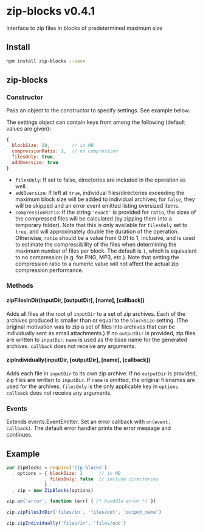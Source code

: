 # zip-blocks v0.4.1

Interface to zip files in blocks of predetermined maximum size


## Install

```bash
npm install zip-blocks --save
```


## zip-blocks

### Constructor

Pass an object to the constructor to specify settings. See example below.

The settings object can contain keys from among the following (default values are given):
```js
{
  blockSize: 20,        // in MB
  compressionRatio: 1,  // no compression
  filesOnly: true,
  addOversize: true
}
```

- `filesOnly`: If set to false, directories are included in the operation as well.
- `addOversize`: If left at `true`, individual files/directories exceeding the maximum block size will be added to individual archives; for `false`, they will be skipped and an error event emitted listing oversized items. 
- `compressionRatio`: If the string `'exact'` is provided for `ratio`, the sizes of the compressed files will be calculated (by zipping them into a temporary folder). Note that this is only available for `filesOnly` set to `true`, and will approximately double the duration of the operation. Otherwise, `ratio` should be a value from 0.01 to 1, inclusive, and is used to estimate the compressibility of the files when determining the maximum number of files per block. The default is `1`, which is equivalent to no compression (e.g. for PNG, MP3, etc.). Note that setting the compression ratio to a numeric value will not affect the actual zip compression performance.

### Methods

#### zipFilesInDir(inputDir, [outputDir], [name], [callback])

Adds all files at the root of `inputDir` to a set of zip archives. Each of the archives produced is smaller than or equal to the `blockSize` setting. (The original motivation was to zip a set of files into archives that can be individually sent as email attachments.) If no `outputDir` is provided, zip files are written to `inputDir`. `name` is used as the base name for the generated archives. `callback` does not receive any arguments.

#### zipIndividually(inputDir, [outputDir], [name], [callback])

Adds each file in `inputDir` to its own zip archive. If no `outputDir` is provided, zip files are written to `inputDir`. If `name` is omitted, the original filenames are used for the archives. `filesOnly` is the only applicable key in `options`. `callback` does not receive any arguments.

### Events

Extends events.EventEmitter. Set an error callback with `on(event, callback)`. The default error handler prints the error message and continues.


## Example

```js
var ZipBlocks = require('zip-blocks')
  , options = { blockSize: 2      // in MB
              , filesOnly: false  // include directories
              }
  , zip = new ZipBlocks(options)

zip.on('error', function (err) { /* handdle error */ })

zip.zipFilesInDir('files/in', 'files/out', 'output_name')

zip.zipIndividually('files/in', 'files/out')
```
